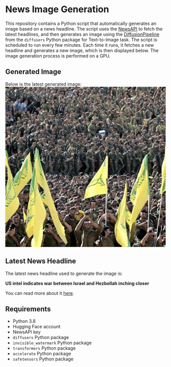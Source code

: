 # News Image Generation
This repository contains a Python script that automatically generates an image based on a news headline. The script uses the [NewsAPI](https://newsapi.org/) to fetch the latest headlines, and then generates an image using the [DiffusionPipeline](https://github.com/huggingface/diffusers) from the `diffusers` Python package for Text-to-Image task.
The script is scheduled to run every few minutes. Each time it runs, it fetches a new headline and generates a new image, which is then displayed below. The image generation process is performed on a GPU.

## Generated Image
Below is the latest generated image:
![Generated Image](image.png)

## Latest News Headline
The latest news headline used to generate the image is:

**US intel indicates war between Israel and Hezbollah inching closer**

You can read more about it [here](https://news.google.com/rss/articles/CBMiVmh0dHBzOi8vd3d3LnBvbGl0aWNvLmNvbS9uZXdzLzIwMjQvMDYvMjcvdXMtaW50ZWxsaWdlbmNlLWlzcmFlbC1oZXpib2xsYWgtd2FyLTAwMTY1MzM40gEA?oc=5).

## Requirements
- Python 3.8
- Hugging Face account
- NewsAPI key
- `diffusers` Python package
- `invisible_watermark` Python package
- `transformers` Python package
- `accelerate` Python package
- `safetensors` Python package
